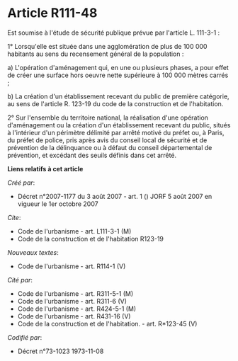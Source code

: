 # Article R111-48

Est soumise à l'étude de sécurité publique prévue par l'article L. 111-3-1 :

1° Lorsqu'elle est située dans une agglomération de plus de 100 000 habitants au sens du recensement général de la
population :

a) L'opération d'aménagement qui, en une ou plusieurs phases, a pour effet de créer une surface hors oeuvre nette supérieure
à 100 000 mètres carrés ;

b) La création d'un établissement recevant du public de première catégorie, au sens de l'article R. 123-19 du code de la
construction et de l'habitation.

2° Sur l'ensemble du territoire national, la réalisation d'une opération d'aménagement ou la création d'un établissement
recevant du public, situés à l'intérieur d'un périmètre délimité par arrêté motivé du préfet ou, à Paris, du préfet de
police, pris après avis du conseil local de sécurité et de prévention de la délinquance ou à défaut du conseil départemental
de prévention, et excédant des seuils définis dans cet arrêté.

**Liens relatifs à cet article**

_Créé par_:

  - Décret n°2007-1177 du 3 août 2007 - art. 1 () JORF 5 août 2007 en vigueur le 1er octobre 2007

_Cite_:

  - Code de l'urbanisme - art. L111-3-1 (M)
  - Code de la construction et de l'habitation R123-19

_Nouveaux textes_:

  - Code de l'urbanisme - art. R114-1 (V)

_Cité par_:

  - Code de l'urbanisme - art. R311-5-1 (M)
  - Code de l'urbanisme - art. R311-6 (V)
  - Code de l'urbanisme - art. R424-5-1 (M)
  - Code de l'urbanisme - art. R431-16 (V)
  - Code de la construction et de l'habitation. - art. R*123-45 (V)

_Codifié par_:

  - Décret n°73-1023 1973-11-08
